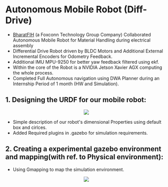 # Autonomous Mobile Robot (Diff-Drive)
 - [BharatFIH](https://www.bharatfih.com/) (a Foxconn Technology Group Company) Collaborated Autonomous Mobile Robot for Material Handling during electrical assembly
 - Differential Drive Robot driven by BLDC Motors and Additional External Incremental Encoders for Odometry Feedback.
 - Additional IMU MPU-9250 for better yaw feedback filtered using ekf.
 - Within the core of the Robot is a NVIDIA Jetson Xavier AGX computing the whole process.
 - Completed Full Autonomous navigation using DWA Planner during an Internship Period of 1 month (HW and Simulation).

## 1. Designing the URDF for our mobile robot:
<p align="center">
<img src="https://github.com/yasvanth-s/amr_diff_bfih/assets/URDF.gif"
</p>
 
 - Simple description of our robot's dimensional Properties using default box and cirlces.
 - Added Required plugins in .gazebo for simulation requirements.
 
 ## 2. Creating a experimental gazebo environment and mapping(with ref. to Physical environment):
 
 - Using Gmapping to map the simulation environment.
<p align="center">
<img src="https://github.com/yasvanth-s/amr_diff_bfih/assets/mapping.gif"
</p> 
